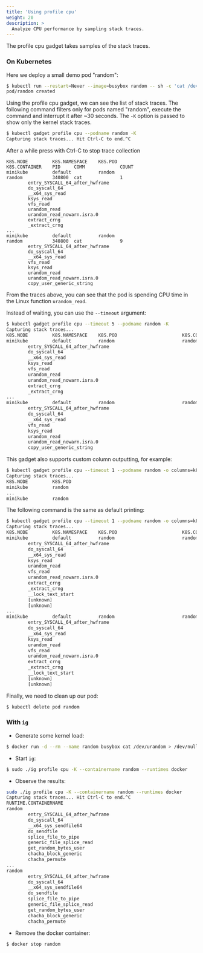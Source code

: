 ```yaml
---
title: 'Using profile cpu'
weight: 20
description: >
  Analyze CPU performance by sampling stack traces.
---
```


The profile cpu gadget takes samples of the stack traces.

### On Kubernetes

Here we deploy a small demo pod "random":

```bash
$ kubectl run --restart=Never --image=busybox random -- sh -c 'cat /dev/urandom > /dev/null'
pod/random created
```

Using the profile cpu gadget, we can see the list of stack traces.
The following command filters only for pods named "random", execute the command
and interrupt it after ~30 seconds. The `-K` option is passed to show only the
kernel stack traces.

```bash
$ kubectl gadget profile cpu --podname random -K
Capturing stack traces... Hit Ctrl-C to end.^C
```

After a while press with Ctrl-C to stop trace collection

```
K8S.NODE         K8S.NAMESPACE    K8S.POD                        K8S.CONTAINER    PID     COMM             COUNT
minikube         default          random                         random           340800  cat              1
        entry_SYSCALL_64_after_hwframe
        do_syscall_64
        __x64_sys_read
        ksys_read
        vfs_read
        urandom_read
        urandom_read_nowarn.isra.0
        extract_crng
        _extract_crng
...
minikube         default          random                         random           340800  cat              9
        entry_SYSCALL_64_after_hwframe
        do_syscall_64
        __x64_sys_read
        vfs_read
        ksys_read
        urandom_read
        urandom_read_nowarn.isra.0
        copy_user_generic_string
```

From the traces above, you can see that the pod is spending CPU time in the
Linux function `urandom_read`.

Instead of waiting, you can use the `--timeout` argument:

```bash
$ kubectl gadget profile cpu --timeout 5 --podname random -K
Capturing stack traces...
K8S.NODE         K8S.NAMESPACE    K8S.POD                        K8S.CONTAINER    PID     COMM             COUNT
minikube         default          random                         random           340800  cat              1
        entry_SYSCALL_64_after_hwframe
        do_syscall_64
        __x64_sys_read
        ksys_read
        vfs_read
        urandom_read
        urandom_read_nowarn.isra.0
        extract_crng
        _extract_crng
...
minikube         default          random                         random           340800  cat              9
        entry_SYSCALL_64_after_hwframe
        do_syscall_64
        __x64_sys_read
        vfs_read
        ksys_read
        urandom_read
        urandom_read_nowarn.isra.0
        copy_user_generic_string
```

This gadget also supports custom column outputting, for example:

```bash
$ kubectl gadget profile cpu --timeout 1 --podname random -o columns=k8s.node,k8s.pod
Capturing stack traces...
K8S.NODE         K8S.POD
minikube         random
...
minikube         random
```

The following command is the same as default printing:

```bash
$ kubectl gadget profile cpu --timeout 1 --podname random -o columns=k8s.node,k8s.namespace,k8s.pod,k8s.container,pid,comm,count
Capturing stack traces...
K8S.NODE         K8S.NAMESPACE    K8S.POD                        K8S.CONTAINER    PID     COMM             COUNT
minikube         default          random                         random           340800  cat              1
        entry_SYSCALL_64_after_hwframe
        do_syscall_64
        __x64_sys_read
        ksys_read
        urandom_read
        vfs_read
        urandom_read_nowarn.isra.0
        extract_crng
        _extract_crng
        __lock_text_start
        [unknown]
        [unknown]
...
minikube         default          random                         random           340800  cat              1
        entry_SYSCALL_64_after_hwframe
        do_syscall_64
        __x64_sys_read
        ksys_read
        urandom_read
        vfs_read
        urandom_read_nowarn.isra.0
        extract_crng
        _extract_crng
        __lock_text_start
        [unknown]
        [unknown]
```

Finally, we need to clean up our pod:

```bash
$ kubectl delete pod random
```

### With `ig`

* Generate some kernel load:

```bash
$ docker run -d --rm --name random busybox cat /dev/urandom > /dev/null
```

* Start `ig`:

```bash
$ sudo ./ig profile cpu -K --containername random --runtimes docker
```

* Observe the results:

```bash
sudo ./ig profile cpu -K --containername random --runtimes docker
Capturing stack traces... Hit Ctrl-C to end.^C
RUNTIME.CONTAINERNAME                                                                        COMM             PID        COUNT
random                                                                                       cat              641045     1
        entry_SYSCALL_64_after_hwframe
        do_syscall_64
        __x64_sys_sendfile64
        do_sendfile
        splice_file_to_pipe
        generic_file_splice_read
        get_random_bytes_user
        chacha_block_generic
        chacha_permute
...
random                                                                                       cat              641045     5
        entry_SYSCALL_64_after_hwframe
        do_syscall_64
        __x64_sys_sendfile64
        do_sendfile
        splice_file_to_pipe
        generic_file_splice_read
        get_random_bytes_user
        chacha_block_generic
        chacha_permute
```

* Remove the docker container:

```bash
$ docker stop random
```
